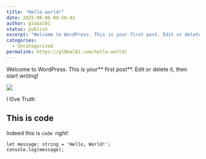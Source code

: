 ```yaml
---
title: "Hello world!"
date: 2025-06-06 09:58:42
author: global01
status: publish
excerpt: "Welcome to WordPress. This is your first post. Edit or delete it, then start writing! I l0ve Truth This is code Indeed this is code right!"
categories:
  - Uncategorized
permalink: https://gl0bal01.com/hello-world/
---
```


Welcome to WordPress. This is your** first post**. Edit or delete it, then start writing!

![](https://gl0bal01.com/wp-content/uploads/2025/06/M0m0ns.jpg)

> 
I l0ve Truth

## This is  code

Indeed this is `code `right!

```
let message: string = 'Hello, World!';
console.log(message);
```